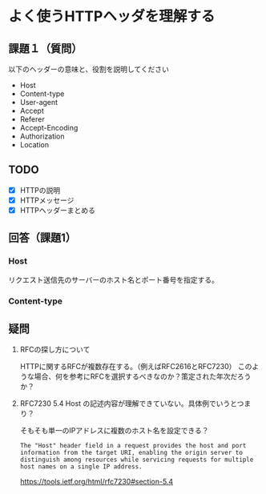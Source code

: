 # よく使うHTTPヘッダを理解する

## 課題１（質問）
以下のヘッダーの意味と、役割を説明してください
- Host
- Content-type
- User-agent
- Accept
- Referer
- Accept-Encoding
- Authorization
- Location

## TODO
- [x] HTTPの説明
- [x] HTTPメッセージ
- [x] HTTPヘッダーまとめる

## 回答（課題1）
### Host
リクエスト送信先のサーバーのホスト名とポート番号を指定する。

### Content-type

## 疑問
1. RFCの探し方について

    HTTPに関するRFCが複数存在する。（例えばRFC2616とRFC7230）
    このような場合、何を参考にRFCを選択するべきなのか？策定された年次だろうか？

2. RFC7230 5.4 Host の記述内容が理解できていない。具体例でいうとつまり？

    そもそも単一のIPアドレスに複数のホスト名を設定できる？
    ```
    The "Host" header field in a request provides the host and port information from the target URI, enabling the origin server to distinguish among resources while servicing requests for multiple host names on a single IP address.
    ```
    https://tools.ietf.org/html/rfc7230#section-5.4
